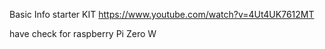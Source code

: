 Basic Info starter KIT
https://www.youtube.com/watch?v=4Ut4UK7612MT

have check for raspberry Pi Zero W 
